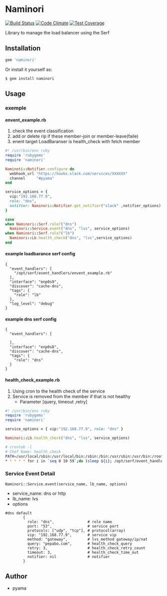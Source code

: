 # Naminori
[![Build Status](https://travis-ci.org/pyama86/Naminori.svg)](https://travis-ci.org/pyama86/Naminori)
[![Code Climate](https://codeclimate.com/github/pyama86/Naminori/badges/gpa.svg)](https://codeclimate.com/github/pyama86/Naminori)
[![Test Coverage](https://codeclimate.com/github/pyama86/Naminori/badges/coverage.svg)](https://codeclimate.com/github/pyama86/Naminori/coverage)

Library to manage the load balancer using the Serf

## Installation

```ruby
gem 'naminori'
```

Or install it yourself as:

    $ gem install naminori

## Usage

### exemple
####  envent_example.rb
1. check the event classification
2. add or delete rip if these member-join or member-leave(faile)
3. enent target LoadBaranser is health_check with fetch member

```ruby
#! /usr/bin/env ruby
require 'rubygems'
require 'naminori'

Naminoti::Notifier.configure do
  webhook_url "https://hooks.slack.com/services/XXXXXX"
  channel     "#pyama"
end

service_options = {
  vip:"192.168.77.9",
  role: "dns",
  notifier: Naminori::Notifier.get_notifier("slack" ,notifier_options)
}

case
when Naminori::Serf.role?("dns")
  Naminori::Service.event("dns", "lvs", service_options)
when Naminori::Serf.role?("lb")
  Naminori::Lb.health_check("dns", "lvs",service_options)
end

```

#### example loadbarance serf config
```
{
  "event_handlers": [
    "/opt/serf/event_handlers/envent_example.rb"
  ],
  "interface": "enp0s9",
  "discover": "cache-dns",
  "tags": {
    "role": "lb"
  },
  "log_level": "debug"
}
```

#### example dns serf config
```
{
  "event_handlers": [

  ],
  "interface": "enp0s8",
  "discover": "cache-dns",
  "tags": {
    "role": "dns"
  }
}
```

#### health_check_example.rb
1. Using cron to the health check of the service
2. Service is removed from the member if that is not healthy
   * Parameter [query, timeout ,retry]

```ruby
#! /usr/bin/env ruby
require 'rubygems'
require 'naminori'

service_options = { vip:"192.168.77.9", role: "dns" }

Naminori::Lb.health_check("dns", "lvs", service_options)
```
```zsh
# crontab -l
# Chef Name: health_check
PATH=/usr/local/sbin:/usr/local/bin:/sbin:/bin:/usr/sbin:/usr/bin:/root/bin
* * * * * for i in `seq 0 10 59`;do (sleep ${i}; /opt/serf/event_handlers/health_check_example.rb)& done;
```




### Service Event Detail
```
Naminori::Service.event(service_name, lb_name, options)
```
* service_name:
  dns or http
* lb_name:
  lvs
* options

```
#dns default
        {
          role: "dns",               # role name
          port: "53",                # service port
          protocols: ["udp", "tcp"], # protocol(array)
          vip: "192.168.77.9",       # service vip
          method: "gateway",         # lvs_method gateway/ip/nat
          query: "pepabo.com",       # health_check_query
          retry: 3,                  # health_check_retry_count
          timeout: 3,                # health_check_time_out
          notifier: nil              # notifier
        }
```
## Author
* pyama
